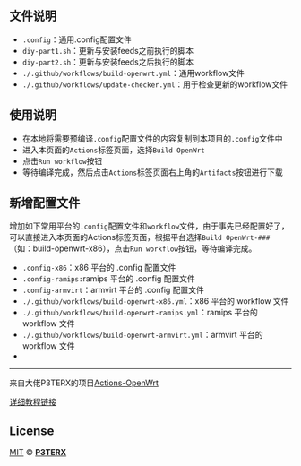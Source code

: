 ## 文件说明

- `.config`：通用.config配置文件
- `diy-part1.sh`：更新与安装feeds之前执行的脚本
- `diy-part2.sh`：更新与安装feeds之后执行的脚本
- `./.github/workflows/build-openwrt.yml`：通用workflow文件
- `./.github/workflows/update-checker.yml`：用于检查更新的workflow文件

## 使用说明

- 在本地将需要预编译`.config`配置文件的内容复制到本项目的`.config`文件中
- 进入本页面的`Actions`标签页面，选择`Build OpenWrt`
- 点击`Run workflow`按钮
- 等待编译完成，然后点击`Actions`标签页面右上角的`Artifacts`按钮进行下载

## 新增配置文件

增加如下常用平台的`.config`配置文件和`workflow`文件，由于事先已经配置好了，可以直接进入本页面的Actions标签页面，根据平台选择`Build OpenWrt-###`（如：build-openwrt-x86），点击`Run workflow`按钮，等待编译完成。

- `.config-x86`：x86 平台的 .config 配置文件
- `.config-ramips:`ramips 平台的 .config 配置文件
- `.config-armvirt`：armvirt 平台的 .config 配置文件
- `./.github/workflows/build-openwrt-x86.yml`：x86 平台的 workflow 文件
- `./.github/workflows/build-openwrt-ramips.yml`：ramips 平台的 workflow 文件
- `./.github/workflows/build-openwrt-armvirt.yml`：armvirt 平台的 workflow 文件
- 
---

来自大佬P3TERX的项目[Actions-OpenWrt](https://github.com/P3TERX/Actions-OpenWrt)

[详细教程链接](https://p3terx.com/archives/build-openwrt-with-github-actions.html)

## License

[MIT](https://github.com/P3TERX/Actions-OpenWrt/blob/main/LICENSE) © [**P3TERX**](https://p3terx.com)
